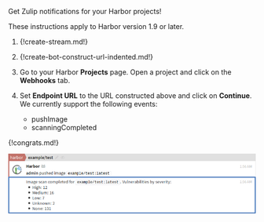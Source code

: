 Get Zulip notifications for your Harbor projects!

These instructions apply to Harbor version 1.9 or later.

1. {!create-stream.md!}

1. {!create-bot-construct-url-indented.md!}

1. Go to your Harbor **Projects** page. Open a project and click on the **Webhooks** tab.

1. Set **Endpoint URL** to the URL constructed above and click on **Continue**. We
   currently support the following events:
    * pushImage
    * scanningCompleted

{!congrats.md!}

![](/static/images/integrations/harbor/001.png)
